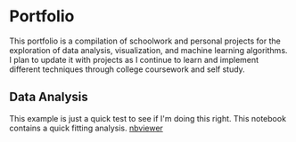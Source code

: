 # Portfolio
This portfolio is a compilation of schoolwork and personal projects for the exploration of data analysis, visualization, and machine learning algorithms. I plan to update it with projects as I continue to learn and implement different techniques through college coursework and self study.

## Data Analysis
This example is just a quick test to see if I'm doing this right. This notebook contains a quick fitting analysis. [nbviewer](https://nbviewer.jupyter.org/github/pratsingh/pratsingh.github.io/blob/master/notebooks/PratyushSingh_FittingData.ipynb) 

